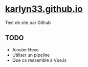 # [karlyn33.github.io](https://karlyn33.github.io)

Test de site par Github

## TODO

- Ajouter Hexo
- Utiliser un pipeline
- Que ca ressemble à VueJs
